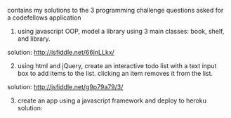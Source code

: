 contains my solutions to the 3 programming challenge questions asked for a codefellows application

1. using javascript OOP, model a library using 3 main classes: book, shelf, and library.

solution: http://jsfiddle.net/66jnLLkx/

2. using html and jQuery, create an interactive todo list with a text input box to add items to the list. clicking an item removes it from the list.

solution: http://jsfiddle.net/g9p79a79/3/

3. create an app using a javascript framework and deploy to heroku
solution:

